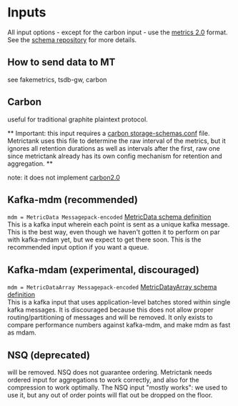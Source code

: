 # Inputs

All input options - except for the carbon input - use the [metrics 2.0](http://metrics20.org/) format.
See the [schema repository](https://github.com/raintank/schema) for more details.


## How to send data to MT

see fakemetrics, tsdb-gw, carbon


## Carbon
useful for traditional graphite plaintext protocol.

** Important: this input requires a
[carbon storage-schemas.conf](http://graphite.readthedocs.io/en/latest/config-carbon.html#storage-schemas-conf) file.
Metrictank uses this file to determine the raw interval of the metrics, but it ignores all retention durations
as well as intervals after the first, raw one since metrictank already has its own config mechanism
for retention and aggregation. **

note: it does not implement [carbon2.0](http://metrics20.org/implementations/)


## Kafka-mdm (recommended)

`mdm = MetricData Messagepack-encoded` [MetricData schema definition](https://github.com/raintank/schema/blob/master/metric.go#L20)  
This is a kafka input wherein each point is sent as a unique kafka message. This is the best way,
even though we haven't gotten it to perform on par with kafka-mdam yet, but we expect to get there soon.
This is the recommended input option if you want a queue.

## Kafka-mdam (experimental, discouraged)

`mdm = MetricDataArray Messagepack-encoded` [MetricDatayArray schema definition](https://github.com/raintank/schema/blob/master/metric.go#L47)  
This is a kafka input that uses application-level batches stored within single kafka messages.
It is discouraged because this does not allow proper routing/partitioning of messages and will be removed.
It only exists to compare performance numbers against kafka-mdm, and make mdm as fast as mdam.


## NSQ (deprecated)
will be removed. NSQ does not guarantee ordering. Metrictank needs ordered input for aggregations to work correctly,
and also for the compression to work optimally. The NSQ input "mostly works": we used to use it, but any out of order points
will flat out be dropped on the floor.
